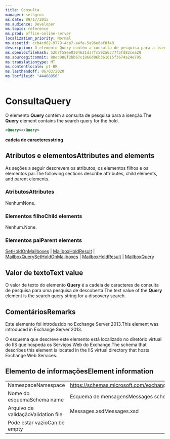 ```yaml
---
title: Consulta
manager: sethgros
ms.date: 09/17/2015
ms.audience: Developer
ms.topic: reference
ms.prod: office-online-server
localization_priority: Normal
ms.assetid: ccb4cd62-9779-4ca7-a4fe-5a96e6af8f48
description: O elemento Query contém a consulta de pesquisa para a isenção.
ms.openlocfilehash: 52b7f58ee0304621d37fc592a0377f5fd82cea29
ms.sourcegitcommit: 88ec988f2bb67c1866d06b361615f3674a24e795
ms.translationtype: MT
ms.contentlocale: pt-BR
ms.lasthandoff: 06/03/2020
ms.locfileid: "44468856"
---
```

# <a name="query"></a><span data-ttu-id="7b61f-103">Consulta</span><span class="sxs-lookup"><span data-stu-id="7b61f-103">Query</span></span>

<span data-ttu-id="7b61f-104">O elemento **Query** contém a consulta de pesquisa para a isenção.</span><span class="sxs-lookup"><span data-stu-id="7b61f-104">The **Query** element contains the search query for the hold.</span></span> 
  
```XML
<Query></Query>
```

 <span data-ttu-id="7b61f-105">**cadeia de caracteres**</span><span class="sxs-lookup"><span data-stu-id="7b61f-105">**string**</span></span>
## <a name="attributes-and-elements"></a><span data-ttu-id="7b61f-106">Atributos e elementos</span><span class="sxs-lookup"><span data-stu-id="7b61f-106">Attributes and elements</span></span>

<span data-ttu-id="7b61f-107">As seções a seguir descrevem os atributos, os elementos filhos e os elementos pai.</span><span class="sxs-lookup"><span data-stu-id="7b61f-107">The following sections describe attributes, child elements, and parent elements.</span></span>
  
### <a name="attributes"></a><span data-ttu-id="7b61f-108">Atributos</span><span class="sxs-lookup"><span data-stu-id="7b61f-108">Attributes</span></span>

<span data-ttu-id="7b61f-109">Nenhum</span><span class="sxs-lookup"><span data-stu-id="7b61f-109">None.</span></span>
  
### <a name="child-elements"></a><span data-ttu-id="7b61f-110">Elementos filho</span><span class="sxs-lookup"><span data-stu-id="7b61f-110">Child elements</span></span>

<span data-ttu-id="7b61f-111">Nenhum.</span><span class="sxs-lookup"><span data-stu-id="7b61f-111">None.</span></span>
  
### <a name="parent-elements"></a><span data-ttu-id="7b61f-112">Elementos pai</span><span class="sxs-lookup"><span data-stu-id="7b61f-112">Parent elements</span></span>

<span data-ttu-id="7b61f-113">[SetHoldOnMailboxes](setholdonmailboxes.md)  |  [MailboxHoldResult](mailboxholdresult.md)  |  [MailboxQuery](mailboxquery.md)</span><span class="sxs-lookup"><span data-stu-id="7b61f-113">[SetHoldOnMailboxes](setholdonmailboxes.md) | [MailboxHoldResult](mailboxholdresult.md) | [MailboxQuery](mailboxquery.md)</span></span>
  
## <a name="text-value"></a><span data-ttu-id="7b61f-114">Valor de texto</span><span class="sxs-lookup"><span data-stu-id="7b61f-114">Text value</span></span>

<span data-ttu-id="7b61f-115">O valor de texto do elemento **Query** é a cadeia de caracteres de consulta de pesquisa para uma pesquisa de descoberta.</span><span class="sxs-lookup"><span data-stu-id="7b61f-115">The text value of the **Query** element is the search query string for a discovery search.</span></span> 
  
## <a name="remarks"></a><span data-ttu-id="7b61f-116">Comentários</span><span class="sxs-lookup"><span data-stu-id="7b61f-116">Remarks</span></span>

<span data-ttu-id="7b61f-117">Este elemento foi introduzido no Exchange Server 2013.</span><span class="sxs-lookup"><span data-stu-id="7b61f-117">This element was introduced in Exchange Server 2013.</span></span>
  
<span data-ttu-id="7b61f-118">O esquema que descreve este elemento está localizado no diretório virtual do IIS que hospeda os Serviços Web do Exchange.</span><span class="sxs-lookup"><span data-stu-id="7b61f-118">The schema that describes this element is located in the IIS virtual directory that hosts Exchange Web Services.</span></span>
  
## <a name="element-information"></a><span data-ttu-id="7b61f-119">Elemento de informações</span><span class="sxs-lookup"><span data-stu-id="7b61f-119">Element information</span></span>

|||
|:-----|:-----|
|<span data-ttu-id="7b61f-120">Namespace</span><span class="sxs-lookup"><span data-stu-id="7b61f-120">Namespace</span></span>  <br/> |https://schemas.microsoft.com/exchange/services/2006/messages  <br/> |
|<span data-ttu-id="7b61f-121">Nome do esquema</span><span class="sxs-lookup"><span data-stu-id="7b61f-121">Schema name</span></span>  <br/> |<span data-ttu-id="7b61f-122">Esquema de mensagens</span><span class="sxs-lookup"><span data-stu-id="7b61f-122">Messages schema</span></span>  <br/> |
|<span data-ttu-id="7b61f-123">Arquivo de validação</span><span class="sxs-lookup"><span data-stu-id="7b61f-123">Validation file</span></span>  <br/> |<span data-ttu-id="7b61f-124">Messages.xsd</span><span class="sxs-lookup"><span data-stu-id="7b61f-124">Messages.xsd</span></span>  <br/> |
|<span data-ttu-id="7b61f-125">Pode estar vazio</span><span class="sxs-lookup"><span data-stu-id="7b61f-125">Can be empty</span></span>  <br/> ||
   

